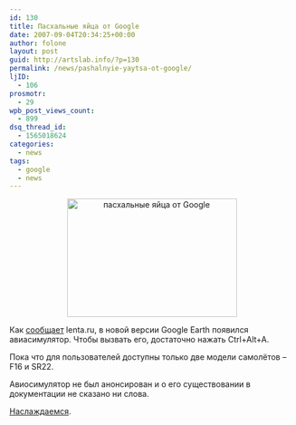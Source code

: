 ```yaml
---
id: 130
title: Пасхальные яйца от Google
date: 2007-09-04T20:34:25+00:00
author: folone
layout: post
guid: http://artslab.info/?p=130
permalink: /news/pashalnyie-yaytsa-ot-google/
ljID:
  - 106
prosmotr:
  - 29
wpb_post_views_count:
  - 899
dsq_thread_id:
  - 1565018624
categories:
  - news
tags:
  - google
  - news
---
```

<center>
  <a href="{{site.img_cdn}}/google_easter_egg.jpg"><img src="{{site.img_cdn}}/google_easter_egg-300x209.jpg" alt="пасхальные яйца от Google" title="google_easter_egg" width="300" height="209" class="alignnone size-medium wp-image-2235" /></a>
</center>

Как <a HREF="http://lenta.ru/news/2007/09/03/google/">сообщает</a> lenta.ru, в новой версии Google Earth появился авиасимулятор. Чтобы вызвать его, достаточно нажать Ctrl+Alt+A.

Пока что для пользователей доступны только две модели самолётов &#8211; F16 и SR22.

Авиосимулятор не был анонсирован и о его существовании в документации не сказано ни слова.

<a HREF="http://earth.google.com/">Наслаждаемся</a>.